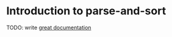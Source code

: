 # Introduction to parse-and-sort

TODO: write [great documentation](http://jacobian.org/writing/what-to-write/)
